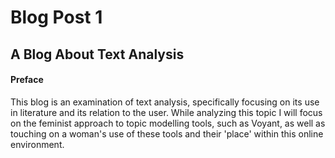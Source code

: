# Blog Post 1

## A Blog About Text Analysis

#### Preface
This blog is an examination of text analysis, specifically focusing on its use in literature and its relation to the user. While analyzing this topic I will focus on the feminist approach to topic modelling tools, such as Voyant, as well as touching on a woman's use of these tools and their 'place' within this online environment. 
